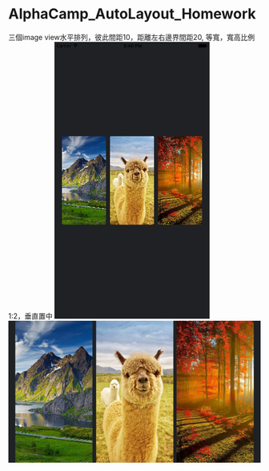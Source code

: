 # AlphaCamp_AutoLayout_Homework

三個image view水平排列，彼此間距10，距離左右邊界間距20, 等寬，寬高比例1:2，垂直置中
![Alt text](/screenshot/exercise1_portrait.png?raw=true "Optional Title")
![Alt text](/screenshot/exercise1_landscape.png?raw=true "Optional Title")
